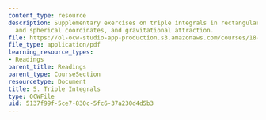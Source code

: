 ```yaml
---
content_type: resource
description: Supplementary exercises on triple integrals in rectangular, cylindrical,
  and spherical coordinates, and gravitational attraction.
file: https://ol-ocw-studio-app-production.s3.amazonaws.com/courses/18-02-multivariable-calculus-fall-2007/5137f99f5ce7830c5fc637a230d4d5b3_triple_integrals.pdf
file_type: application/pdf
learning_resource_types:
- Readings
parent_title: Readings
parent_type: CourseSection
resourcetype: Document
title: 5. Triple Integrals
type: OCWFile
uid: 5137f99f-5ce7-830c-5fc6-37a230d4d5b3
---
```

